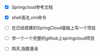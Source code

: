 - [x] Springcloud参考文档
- [x] shell语法,vim命令
- [ ] 在已经搭建的SpringCloud基础上写一个项目
- [ ] 学一个一个完整的github上springcloud项目
- [ ] 购买,指数基金













